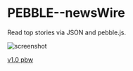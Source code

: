 # PEBBLE--newsWire

Read top stories via JSON and pebble.js.

![screenshot](https://usercontent.irccloud-cdn.com/file/FxraFRaJ/screenshot-cloudpebble.net%202016-01-03%2006-24-58.png)

[v1.0 pbw](https://usercontent.irccloud-cdn.com/file/zoqNDO6d/newsWire.pbw)
